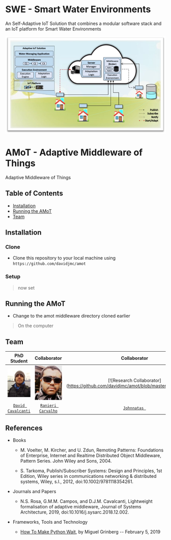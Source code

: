 # SWE - Smart Water Environments
An Self-Adaptive IoT Solution that combines a modular software stack and an IoT platform for Smart Water Environments

![General Overview of ASW](https://raw.githubusercontent.com/davidjmc/amot/master/phd/team/sw.jpg)

# AMoT - Adaptive Middleware of Things
Adaptive Middleware of Things


## Table of Contents

- [Installation](#installation)
- [Running the AMoT](#running)
- [Team](#team)


## Installation


### Clone

- Clone this repository to your local machine using `https://github.com/davidjmc/amot`

### Setup

>  now set

## Running the AMoT

- Change to the amot middleware directory cloned earlier

> On the computer

## Team

| **PhD Student** | **Collaborator** | **Collaborator** | **Professor** |
| :---: |:---:| :---:| :---:|
| [![PhD Student](https://raw.githubusercontent.com/davidjmc/amot/master/phd/team/d.jpeg)](http://lattes.cnpq.br/8585426872891843) | [![Research Collaborator](https://raw.githubusercontent.com/davidjmc/amot/master/phd/team/r.jpeg)](http://lattes.cnpq.br/9211915276537655) | [![Research Collaborator] (https://github.com/davidjmc/amot/blob/master/phd/team/J.jpg)] | [![Professor](https://raw.githubusercontent.com/davidjmc/amot/master/phd/team/n.jpeg)](http://lattes.cnpq.br/4220236737158909) |
| <a href="http://lattes.cnpq.br/8585426872891843" target="_blank">`David Cavalcanti`</a> | <a href="http://lattes.cnpq.br/9211915276537655" target="_blank">`Ranieri Carvalho`</a> | <a href="" target="_blank">`Johnnatas `</a> | <a href="http://lattes.cnpq.br/4220236737158909" target="_blank">`Nelson Rosa`</a> |

## References

- Books

  - M. Voelter, M. Kircher, and U. Zdun, Remoting Patterns: Foundations of Enterprise, Internet and Realtime Distributed Object Middleware, Pattern Series. John Wiley and Sons, 2004.

  - S. Tarkoma, Publish/Subscriber Systems: Design and Principles, 1st Edition, Wiley series in communications networking & distributed systems, Wiley, s.l., 2012, doi:10.1002/9781118354261.

- Journals and Papers

  - N.S. Rosa, G.M.M. Campos, and D.J.M. Cavalcanti, Lightweight formalisation of adaptive middleware, Journal of Systems Architecture, 2019, doi:10.1016/j.sysarc.2018.12.002.

- Frameworks, Tools and Technology

  - [How To Make Python Wait](https://blog.miguelgrinberg.com/post/how-to-make-python-wait), by Miguel Grinberg -- February 5, 2019
